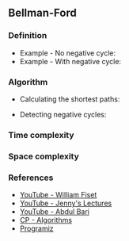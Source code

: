 ## Bellman-Ford

### Definition

- Example - No negative cycle:
- Example - With negative cycle:

### Algorithm

- Calculating the shortest paths:

- Detecting negative cycles:

### Time complexity

### Space complexity

### References

- [YouTube - William Fiset](https://www.youtube.com/watch?v=lyw4FaxrwHg&list=PLDV1Zeh2NRsDGO4--qE8yH72HFL1Km93P&index=20)
- [YouTube - Jenny's Lectures](https://www.youtube.com/watch?v=KudAWAMiQog&list=PLdo5W4Nhv31bbKJzrsKfMpo_grxuLl8LU&index=93)
- [YouTube - Abdul Bari](https://www.youtube.com/watch?v=FtN3BYH2Zes&list=PLDN4rrl48XKpZkf03iYFl-O29szjTrs_O&index=54)
- [CP - Algorithms](https://cp-algorithms.com/graph/bellman_ford.html)
- [Programiz](https://www.programiz.com/dsa/bellman-ford-algorithm)
